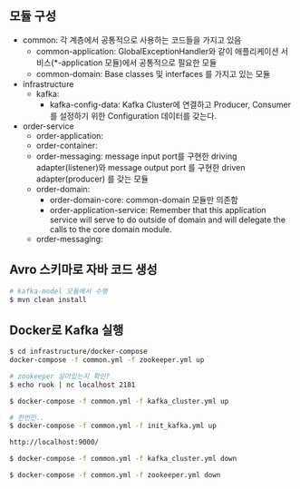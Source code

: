 ## 모듈 구성
- common: 각 계층에서 공통적으로 사용하는 코드들을 가지고 있음
  - common-application: GlobalExceptionHandler와 같이 애플리케이션 서비스(*-application 모듈)에서 공통적으로 필요한 모듈
  - common-domain: Base classes 및 interfaces 를 가지고 있는 모듈
- infrastructure
  - kafka:
    -  kafka-config-data: Kafka Cluster에 연결하고 Producer, Consumer를 설정하기 위한 Configuration 데이터를 갖는다.
- order-service
  - order-application:
  - order-container:
  - order-messaging: message input port를 구현한 driving adapter(listener)와 message output port 를 구현한 driven adapter(producer) 를 갖는 모듈
  - order-domain:
    - order-domain-core: common-domain 모듈만 의존함
    - order-application-service: Remember that this application service will serve to do outside of domain and will delegate the calls to the core domain module.
  - order-messaging: 

## Avro 스키마로 자바 코드 생성
```bash
# kafka-model 모듈에서 수행
$ mvn clean install
```
## Docker로 Kafka 실행
```bash
$ cd infrastructure/docker-compose
docker-compose -f common.yml -f zookeeper.yml up

# zookeeper 살아있는지 확인?
$ echo ruok | nc localhost 2181

$ docker-compose -f common.yml -f kafka_cluster.yml up

# 한번만..
$ docker-compose -f common.yml -f init_kafka.yml up

http://localhost:9000/

$ docker-compose -f common.yml -f kafka_cluster.yml down

$ docker-compose -f common.yml -f zookeeper.yml down

```
